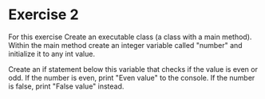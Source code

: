 # Exercise 2

For this exercise Create an executable class (a class with a main method). Within the main method create an integer variable called "number" and initialize it to any int value.

Create an if statement below this variable that checks if the value is even or odd. If the number is even, print "Even value" to the console. If the number is false, print "False value" instead.